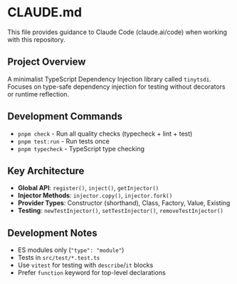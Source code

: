 # CLAUDE.md

This file provides guidance to Claude Code (claude.ai/code) when working with this repository.

## Project Overview

A minimalist TypeScript Dependency Injection library called `tinytsdi`. Focuses on type-safe dependency injection for testing without decorators or runtime reflection.

## Development Commands

- `pnpm check` - Run all quality checks (typecheck + lint + test)
- `pnpm test:run` - Run tests once
- `pnpm typecheck` - TypeScript type checking

## Key Architecture

- **Global API**: `register()`, `inject()`, `getInjector()`
- **Injector Methods**: `injector.copy()`, `injector.fork()`
- **Provider Types**: Constructor (shorthand), Class, Factory, Value, Existing
- **Testing**: `newTestInjector()`, `setTestInjector()`, `removeTestInjector()`

## Development Notes

- ES modules only (`"type": "module"`)
- Tests in `src/test/*.test.ts`
- Use `vitest` for testing with `describe`/`it` blocks
- Prefer `function` keyword for top-level declarations
